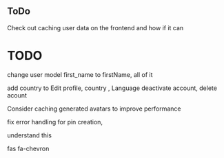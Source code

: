 ## ToDo

Check out caching user data on the frontend and how if it can

# TODO

change user model first_name to firstName, all of it

add country to Edit profile, country , Language
deactivate account, delete acount

Consider caching generated avatars to improve performance

fix error handling for pin creation,

understand this

fas fa-chevron
